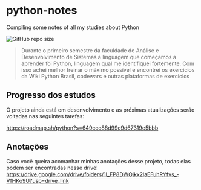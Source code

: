 # python-notes
Compiling some notes of all my studies about Python

![GitHub repo size](https://img.shields.io/github/repo-size/wxmariixw/python-notes?style=for-the-badge)

> Durante o primeiro semestre da faculdade de Análise e Desenvolvimento de Sistemas a linguagem que começamos a aprender foi Python, linguagem qual me identifiquei fortemente. Com isso achei melhor treinar o máximo possível e encontrei os exercicios da Wiki Python Brasil, codewars e outras plataformas de exercicios

## Progresso dos estudos
O projeto ainda está em desenvolvimento e as próximas atualizações serão voltadas nas seguintes tarefas:

https://roadmap.sh/python?s=649ccc88d99c9d67319e5bbb

## Anotações
Caso você queira acomanhar minhas anotações desse projeto, todas elas podem ser encontradas nesse drive!
https://drive.google.com/drive/folders/1l_FP8DWOjkx2laEFuhRYfvs_-VfHKo9U?usp=drive_link